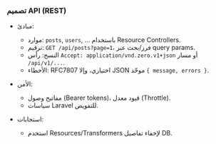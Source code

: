 ### تصميم API (REST)

- مبادئ:
  - موارد: `posts`, `users`, ... باستخدام Resource Controllers.
  - ترقيم: `GET /api/posts?page=1`، فرز/بحث عبر query params.
  - النسخ: رأس `Accept: application/vnd.zero.v1+json` أو مسار `/api/v1/...`.
  - الأخطاء: RFC7807 اختياري، وإلا JSON موحّد `{ message, errors }`.

- الأمن:
  - مفاتيح وصول (Bearer tokens)، قيود معدل (Throttle). 
  - سياسات Laravel للتفويض.

- استجابات:
  - استخدم Resources/Transformers لإخفاء تفاصيل DB.